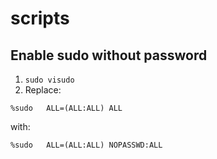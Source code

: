 # scripts

## Enable sudo without password

1. `sudo visudo`
2. Replace:

```
%sudo   ALL=(ALL:ALL) ALL
```

with:

```
%sudo   ALL=(ALL:ALL) NOPASSWD:ALL
```
